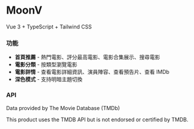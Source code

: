 # MoonV

Vue 3 + TypeScript + Tailwind CSS

### 功能

- **首頁推薦** - 熱門電影、評分最高電影、電影合集展示、搜尋電影
- **電影分類** - 按類型瀏覽電影
- **電影詳情** - 查看電影詳細資訊、演員陣容、查看預告片、查看 IMDb
- **深色模式** - 支持明暗主題切換

### API
Data provided by The Movie Database (TMDb)

This product uses the TMDB API but is not endorsed or certified by TMDB.
